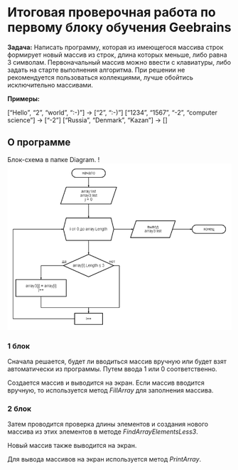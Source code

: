 # Итоговая проверочная работа по первому блоку обучения Geebrains
**Задача:** Написать программу, которая из имеющегося массива строк формирует новый массив из строк, длина которых меньше, либо равна 3 символам. Первоначальный массив можно ввести с клавиатуры, либо задать на старте выполнения алгоритма. При решении не рекомендуется пользоваться коллекциями, лучше обойтись исключительно массивами.

**Примеры:**

[“Hello”, “2”, “world”, “:-)”] → [“2”, “:-)”]
[“1234”, “1567”, “-2”, “computer science”] → [“-2”]
[“Russia”, “Denmark”, “Kazan”] → []

## О программе

Блок-схема в папке Diagram.
!![Блок-схема](Diagram/diagram_massive3.png "Блок-схема")

### 1 блок
Сначала решается, будет ли вводиться массив вручную или будет взят автоматически из программы. Путем ввода 1 или 0 соответственно.

Создается массив и выводится на экран.
Если массив вводится вручную, то используется метод *FillArray* для заполнения массива.

### 2 блок
Затем проводится проверка длины элементов и создания нового массива из этих элементов в методе *FindArrayElementsLess3*. 

Новый массив также выводится на экран.

Для вывода массивов на экран используется метод *PrintArray*.
